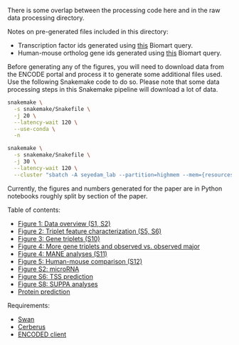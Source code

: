 There is some overlap between the processing code here and in the raw data processing directory.

Notes on pre-generated files included in this directory:
* Transcription factor ids generated using [this](http://www.ensembl.org/biomart/martview/9ae34b91ac4887f7cb4e59a962bf8f87?VIRTUALSCHEMANAME=default&ATTRIBUTES=hsapiens_gene_ensembl.default.feature_page.ensembl_gene_id|hsapiens_gene_ensembl.default.feature_page.ensembl_gene_id_version|hsapiens_gene_ensembl.default.feature_page.ensembl_transcript_id|hsapiens_gene_ensembl.default.feature_page.ensembl_transcript_id_version&FILTERS=hsapiens_gene_ensembl.default.filters.go_parent_term."GO:0003700"&VISIBLEPANEL=resultspane) Biomart query.
* Human-mouse ortholog gene ids generated using [this](http://www.ensembl.org/biomart/martview/7207f9a6b715260989ef4d6aa3c1205f?VIRTUALSCHEMANAME=default&ATTRIBUTES=hsapiens_gene_ensembl.default.homologs.ensembl_gene_id|hsapiens_gene_ensembl.default.homologs.ensembl_gene_id_version|hsapiens_gene_ensembl.default.homologs.ensembl_transcript_id|hsapiens_gene_ensembl.default.homologs.ensembl_transcript_id_version|hsapiens_gene_ensembl.default.homologs.mmusculus_homolog_ensembl_gene|hsapiens_gene_ensembl.default.homologs.mmusculus_homolog_associated_gene_name&FILTERS=&VISIBLEPANEL=attributepanel) Biomart query.

Before generating any of the figures, you will need to download data from the ENCODE portal and process it to generate some additional files used. Use the following Snakemake code to do so. Please note that some data processing steps in this Snakemake pipeline will download a lot of data.
<!--

```python
import os
import sys
from encoded_client.encoded import ENCODED

p = os.path.dirname(os.getcwd())
sys.path.append(p)

from scripts.utils import *   
df = get_lr_exp_meta('human')
df['species'] = 'human'
df2 = get_lr_exp_meta('mouse')
df2['species'] = 'mouse'
df = pd.concat([df, df2], axis=0)
output_types = ['unfiltered alignments', 'alignments', 'reads']
df = df.loc[df.output_type.isin(output_types)]
df.to_csv('ref/lr_file_ids.tsv', sep='\t', index=False)
``` -->

```bash
snakemake \
  -s snakemake/Snakefile \
  -j 20 \
  --latency-wait 120 \
  --use-conda \
  -n

snakemake \
  -s snakemake/Snakefile \
  -j 30 \
  --latency-wait 120 \
  --cluster "sbatch -A seyedam_lab --partition=highmem --mem={resources.mem_gb}GB -c {resources.threads} --mail-user=freese@uci.edu --mail-type=START,END,FAIL --time=24:00:00" -n
```

Currently, the figures and numbers generated for the paper are in Python notebooks roughly split by section of the paper.

Table of contents:
* [Figure 1: Data overview (S1, S2)](https://github.com/fairliereese/paper_rnawg/blob/master/figures/fig1/fig1.ipynb)
* [Figure 2: Triplet feature characterization (S5, S6)](https://github.com/fairliereese/paper_rnawg/blob/master/figures/fig2/fig2.ipynb)
* [Figure 3: Gene triplets (S10)](https://github.com/fairliereese/paper_rnawg/blob/master/figures/fig3/fig3.ipynb)
* [Figure 4: More gene triplets and observed vs. observed major](https://github.com/fairliereese/paper_rnawg/blob/master/figures/fig4/fig4.ipynb)
* [Figure 4: MANE analyses (S11)](https://github.com/fairliereese/paper_rnawg/blob/master/figures/fig4/fig_mane.ipynb)
* [Figure 5: Human-mouse comparison (S12)](https://github.com/fairliereese/paper_rnawg/blob/master/figures/fig5/fig5.ipynb)
* [Figure S2: microRNA](https://github.com/fairliereese/paper_rnawg/blob/master/figures/figS2/fig_mirna.ipynb)
* [Figure S6: TSS prediction](https://github.com/fairliereese/paper_rnawg/tree/master/figures/figS6)
* [Figure S8: SUPPA analyses](https://github.com/fairliereese/paper_rnawg/tree/master/figures/figS8/figS8.ipynb)
* [Protein prediction](https://github.com/fairliereese/paper_rnawg/blob/master/figures/protein_pred/pp_overview.ipynb)


Requirements:
* [Swan](https://github.com/fairliereese/swan_vis)
* [Cerberus](https://github.com/fairliereese/cerberus)
* [ENCODED client](https://github.com/detrout/encoded_client)
